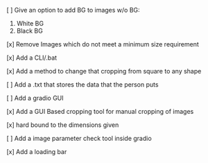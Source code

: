 [ ] Give an option to add BG to images w/o BG:
  1. White BG
  2. Black BG

[x] Remove Images which do not meet a minimum size requirement

[x] Add a CLI/.bat

[x] Add a method to change that cropping from square to any shape

[ ] Add a .txt that stores the data that the person puts

[ ] Add a gradio GUI

  [x] Add a GUI Based cropping tool for manual cropping of images

  [x] hard bound to the dimensions given

  [ ] Add a image parameter check tool inside gradio

  [x] Add a loading bar


<!--  What I have to do: 
for autoCrop: Make code that works with rectangle/free form crop

fix the libpng issue

add anime face to face detect
resources: https://github.com/XavierJiezou/anime-face-detection
face landmark (p good): https://github.com/hysts/anime-face-detector
onnx install fixer: https://onnxruntime.ai/docs/install/#install-onnx-runtime-gpu-cuda-12x

correct TensorRT version: https://docs.nvidia.com/deeplearning/tensorrt/install-guide/index.html -> add python -m pip install --upgrade tensorrt to requirements.py
and
cudnn install https://developer.nvidia.com/rdp/cudnn-archive#a-collapse892-120

imp: cuda:11.8, onnxruntime: 1.18, cudnn: 8.9.2.26

pip install rembg[gpu] onnxruntime-gpu

Add manual cropping from gradio_2.py
Fix the location of the models to check for relative pathing

Now: Implementing cv2 imread to images that get passed to the detector :)
 -->